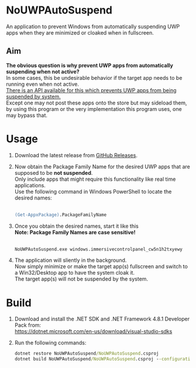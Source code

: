 # NoUWPAutoSuspend
An application to prevent Windows from automatically suspending UWP apps when they are minimized or cloaked when in fullscreen.

## Aim
**The obvious question is why prevent UWP apps from automatically suspending when not active?**<br>
In some cases, this be undesirable behavior if the target app needs to be running even when not active.<br>
[There is an API available for this which prevents UWP apps from being suspended by system.](https://learn.microsoft.com/en-us/windows/uwp/launch-resume/run-in-the-background-indefinetly)<br>
Except one may not post these apps onto the store but may sideload them, by using this program or the very implementation this program uses, one may bypass that.<br>

# Usage
1. Download the latest release from [GitHub Releases](https://github.com/Aetopia/NoUWPAutoSuspend/releases/latest).
2. Now obtain the Package Family Name for the desired UWP apps that are supposed to be **not suspended**.<br>
    Only include apps that might require this functionality like real time applications.<br>
    Use the following command in Windows PowerShell to locate the desired names:<br><br>
    ```ps
    (Get-AppxPackage).PackageFamilyName
    ```
3. Once you obtain the desired names, start it like this<br>
    **Note: Package Family Names are case sensitive!**<br><br>
    ```cmd
    NoUWPAutoSuspend.exe windows.immersivecontrolpanel_cw5n1h2txyewy
    ```

4. The application will sliently in the background.<br>Now simply minimize or make the target app(s) fullscreen and switch to a Win32/Desktop app to have the system cloak it.<br>
    The target app(s) will not be suspended by the system.

# Build
1. Download and install the .NET SDK and .NET Framework 4.8.1 Developer Pack from:<br>https://dotnet.microsoft.com/en-us/download/visual-studio-sdks
2. Run the following commands:

    ```cmd
    dotnet restore NoUWPAutoSuspend/NoUWPAutoSuspend.csproj
    dotnet build NoUWPAutoSuspend/NoUWPAutoSuspend.csproj --configuration Release
    ```